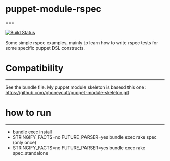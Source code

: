 # puppet-module-rspec
===

[![Build Status](https://travis-ci.org/witjoh/puppet-module-rspec.png?branch=master)](https://travis-ci.org/witjoh/puppet-module-rspec)

Some simple rspec examples, mainly to learn how to write rspec tests for some specific puppet DSL constructs.

# Compatibility
---------------
See the bundle file.  My puppet module skeleton is basesd this one :
https://github.com/ghoneycutt/puppet-module-skeleton.git

# how to run
------------

* bundle exec install
* STRINGIFY_FACTS=no FUTURE_PARSER=yes bundle exec rake spec (only once)
* STRINGIFY_FACTS=no FUTURE_PARSER=yes bundle exec rake spec_standalone
